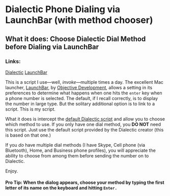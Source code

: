 # Dialectic Phone Dialing via LaunchBar (with method chooser)
## What it does: Choose Dialectic Dial Method before Dialing via LaunchBar

### Links:
[Dialectic](http://www.jonn8.com/dialectic/)
[LaunchBar](http://www.obdev.at/products/launchbar/index.html)

This is a script I use—well, *invoke*—multiple times a day. The excellent Mac launcher, [LaunchBar](http://www.obdev.at/launchbar/ "LaunchBar 6"), by [Objective Development](http://www.obdev.at/ "Objective Development"), allows a setting in its preferences to determine what happens when one hits the `enter` key when a phone number is selected. The default, if I recall correctly, is to display the number in large type. But the solitary additional option is to link to a script. This is my script.

What it does is intercept the [default Dialectic script](http://www.jonn8.com/dialectic/resources/) and allow you to choose which method to use. If you only have one dial method, you **DO NOT** need this script. Just use the default script provided by the Dialectic creator (this is based on that one.)

If you *do* have multiple dial methods (I have Skype, Cell phone (via Bluetooth), Home, and Business phone profiles), you will appreciate the ability to choose from among them before sending the number on to Dialectic.

Enjoy.
#### Pro Tip: When the dialog appears, choose your method by typing the first letter of its name on the keyboard and hitting `Enter.`
